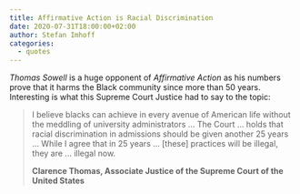 ```yaml
---
title: Affirmative Action is Racial Discrimination
date: 2020-07-31T18:00:00+02:00
author: Stefan Imhoff
categories:
  - quotes
---
```


_Thomas Sowell_ is a huge opponent of _Affirmative Action_ as his numbers prove that it harms the Black community since more than 50 years. Interesting is what this Supreme Court Justice had to say to the topic:

> I believe blacks can achieve in every avenue of American life without the meddling of university administrators … The Court … holds that racial discrimination in admissions should be given another 25 years … While I agree that in 25 years … [these] practices will be illegal, they are … illegal now.
>
> **Clarence Thomas, Associate Justice of the Supreme Court of the United States**

